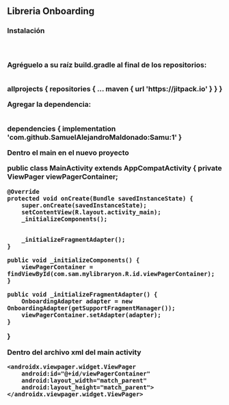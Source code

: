 
<h2>Libreria Onboarding</h2>

<h3>Instalación<h3> <br>
<p>Agréguelo a su raíz build.gradle al final de los repositorios:</p>
	<br>
	allprojects {
		repositories {
			...
			maven { url 'https://jitpack.io' }
		}
	}


<br>
<p>Agregar la dependencia:</p>
<br>
dependencies {
	        implementation 'com.github.SamuelAlejandroMaldonado:Samu:1'
	}
  
  
  <br>
  <p>Dentro el main en el nuevo proyecto</p>
  public class MainActivity extends AppCompatActivity {
    private ViewPager viewPagerContainer;

    @Override
    protected void onCreate(Bundle savedInstanceState) {
        super.onCreate(savedInstanceState);
        setContentView(R.layout.activity_main);
        _initializeComponents();


        _initializeFragmentAdapter();
    }

    public void _initializeComponents() {
        viewPagerContainer = findViewById(com.sam.mylibraryon.R.id.viewPagerContainer);
    }

    public void _initializeFragmentAdapter() {
        OnboardingAdapter adapter = new OnboardingAdapter(getSupportFragmentManager());
        viewPagerContainer.setAdapter(adapter);
    }

}

<p>Dentro del archivo xml del main activity</p>

<?xml version="1.0" encoding="utf-8"?>
<LinearLayout xmlns:android="http://schemas.android.com/apk/res/android"
    xmlns:app="http://schemas.android.com/apk/res-auto"
    xmlns:tools="http://schemas.android.com/tools"
    android:layout_width="match_parent"
    android:layout_height="match_parent"
    tools:context=".MainActivity">

    <androidx.viewpager.widget.ViewPager
        android:id="@+id/viewPagerContainer"
        android:layout_width="match_parent"
        android:layout_height="match_parent">
    </androidx.viewpager.widget.ViewPager>

</LinearLayout>
